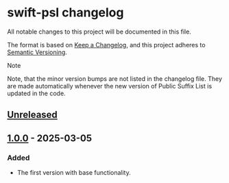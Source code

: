 # swift-psl changelog

All notable changes to this project will be documented in this file.

The format is based on [Keep a Changelog][keepachangelog], and this project
adheres to [Semantic Versioning][semver].

> [!NOTE]
> Note, that the minor version bumps are not listed in the changelog file. They
> are made automatically whenever the new version of Public Suffix List is
> updated in the code.

[keepachangelog]: https://keepachangelog.com/en/1.0.0/

[semver]: https://semver.org/spec/v2.0.0.html

## [Unreleased]

[unreleased]: https://github.com/ameshkov/swift-psl/compare/v1.0.0...HEAD

## [1.0.0] - 2025-03-05

### Added

* The first version with base functionality.

[1.0.0]: https://github.com/ameshkov/swift-psl/releases/tag/v1.0.0
